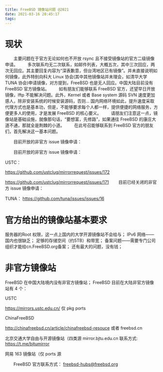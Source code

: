 ```yaml
---
title: FreeBSD 镜像站问题 @2021
date: 2021-03-16 20:45:17
tags:
---
```

#   现状
　　主要问题在于官方无论如何也不开放 rsync 且不接受镜像站的官方二级镜像申请。
　　多次联系均无二次联系，如邮件列表，大概五次，其中三次回应，两次无回应。其主要回复内容为“深表歉意，但台湾地区已有镜像”。并未直接说明如何镜像，此外特别向科大 Linux 协会(其中其他镜像站并未理会，如清华大学 TUNA 协会)申请镜像，对方提到，FreeBSD 也是无人回应。中国大陆目前没有 FreeBSD 官方镜像站。
　　如有朋友们能够联系 FreeBSD 官方，还望早日开放镜像，lftp 不能解决问题。此外，Kernel 或者 Base system 源码 SVN 速度更加感人，除非安装系统的时候安装源码，否则… 国内网络环境如此，提升速度采取代理方式也是基本功，但是，不能够要求每个人都一样，提供便捷的网络服务，方便更多人的使用，才是发展 FreeBSD 的核心要义。
　　请朋友们注意这一点，镜像站是基础设施，就像那句话，“要想富，先修路”，如果通往 FreeBSD 的康庄大道不通，那就全是荆棘的小道。
　　在此号召能够联系到 FreeBSD 官方的朋友们，首先解决这一基本问题。

　　目前开放的非官方 issue 镜像申请：

　　目前开放的非官方 issue 镜像申请：

USTC：

https://github.com/ustclug/mirrorrequest/issues/172

https://github.com/ustclug/mirrorrequest/issues/171
　　目前已经关闭的非官方 issue 镜像申请：

TUNA：
https://github.com/tuna/issues/issues/16

#   官方给出的镜像站基本要求

服务器的Root 权限，这一点上国内的大学开源镜像站不会给与；
IPv6 网络——国内也很缺乏；
足够的存储空间（约5TB）和带宽；
备案问题——需要专门公司组织才能给cn.FreeBSD.org备案；
还有最大的问题，没有钱；
　
#   非官方镜像站

FreeBSD 在中国大陆境内没有非官方镜像站；
FreeBSD 目前在大陆非官方镜像站有 4 个：

USTC 

https://mirrors.ustc.edu.cn/ 仅 pkg ports

ChinaFreeBSD

http://chinafreebsd.cn/article/chinafreebsd-resouce
或者 freebsd.cn

北京交通大学自由与开源镜像站（四类源
mirror.bjtu.edu.cn
联系方式: https://t.me/bjtumirror

网易 163 镜像站（仅 ports 源

　　FreeBSD 官方联系方式：
freebsd-hubs@freebsd.org
